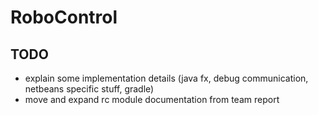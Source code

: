 # RoboControl

## TODO
- explain some implementation details (java fx, debug communication, netbeans specific stuff, gradle)
- move and expand rc module documentation from team report

